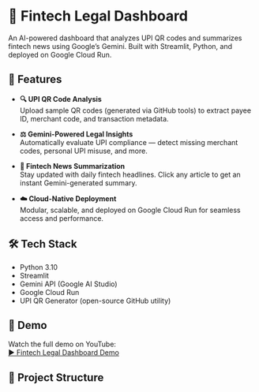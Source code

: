 
# 🧾 Fintech Legal Dashboard

An AI-powered dashboard that analyzes UPI QR codes and summarizes fintech news using Google’s Gemini. Built with Streamlit, Python, and deployed on Google Cloud Run.

## 🚀 Features

- **🔍 UPI QR Code Analysis**  
  Upload sample QR codes (generated via GitHub tools) to extract payee ID, merchant code, and transaction metadata.

- **⚖️ Gemini-Powered Legal Insights**  
  Automatically evaluate UPI compliance — detect missing merchant codes, personal UPI misuse, and more.

- **📰 Fintech News Summarization**  
  Stay updated with daily fintech headlines. Click any article to get an instant Gemini-generated summary.

- **☁️ Cloud-Native Deployment**  
  Modular, scalable, and deployed on Google Cloud Run for seamless access and performance.

## 🛠️ Tech Stack

- Python 3.10  
- Streamlit  
- Gemini API (Google AI Studio)  
- Google Cloud Run  
- UPI QR Generator (open-source GitHub utility)

## 📸 Demo

Watch the full demo on YouTube:  
[▶️ Fintech Legal Dashboard Demo](https://youtu.be/xzvoc5juqa4)

## 📂 Project Structure
